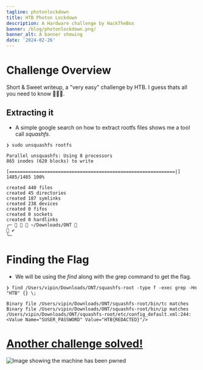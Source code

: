 ```yaml
---
tagline: photonlockdown
title: HTB Photon Lockdown
description: A Hardware challenge by HackTheBox
banner: /blog/photonlockdown.png/
banner_alt: A banner showing
date: '2024-02-26'
---
```

# Challenge Overview

Short & Sweet writeup, a "very easy" challenge by HTB. I guess thats all you need to know 🤷🏾‍♂️.

## Extracting it

- A simple google search on how to extract rootfs files shows me a tool call *squashfs*.

```bash:Terminal
❯ sudo unsquashfs rootfs

Parallel unsquashfs: Using 8 processors
865 inodes (620 blocks) to write

[=============================================================|] 1485/1485 100%

created 440 files
created 45 directories
created 187 symlinks
created 238 devices
created 0 fifos
created 0 sockets
created 0 hardlinks
╭─    ~/Downloads/ONT                                                   ✔
╰─
```

# Finding the Flag

- We will be using the *find* along with the grep command to get the flag.

```bash:Terminal
❯ find /Users/vipin/Downloads/ONT/squashfs-root -type f -exec grep -Hn "HTB" {} \;

Binary file /Users/vipin/Downloads/ONT/squashfs-root/bin/tc matches
Binary file /Users/vipin/Downloads/ONT/squashfs-root/bin/ip matches
/Users/vipin/Downloads/ONT/squashfs-root/etc/config_default.xml:244:<Value Name="SUSER_PASSWORD" Value="HTB{REDACTED}"/>
```
# [Another challenge solved!](https://www.hackthebox.com/achievement/challenge/1573144/548)

![Image showing the machine has been pwned](/blog/photonlockdownpics/pwnedphoton.png 'Fig.1')